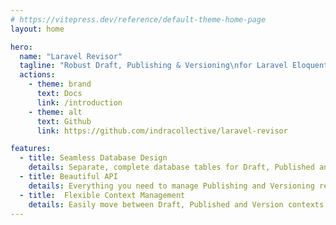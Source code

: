 ```yaml
---
# https://vitepress.dev/reference/default-theme-home-page
layout: home

hero:
  name: "Laravel Revisor"
  tagline: "Robust Draft, Publishing & Versioning\nfor Laravel Eloquent Models."
  actions:
    - theme: brand
      text: Docs
      link: /introduction
    - theme: alt
      text: Github
      link: https://github.com/indracollective/laravel-revisor

features:
  - title: Seamless Database Design
    details: Separate, complete database tables for Draft, Published and Version history records per Eloquent Model.
  - title: Beautiful API
    details: Everything you need to manage Publishing and Versioning records including Version rollbacks, pruning and more in a simple and intuitive API.
  - title:  Flexible Context Management
    details: Easily move between Draft, Published and Version contexts at any level; Global Config, Route Middleware, Query Scopes and more.
---
```

